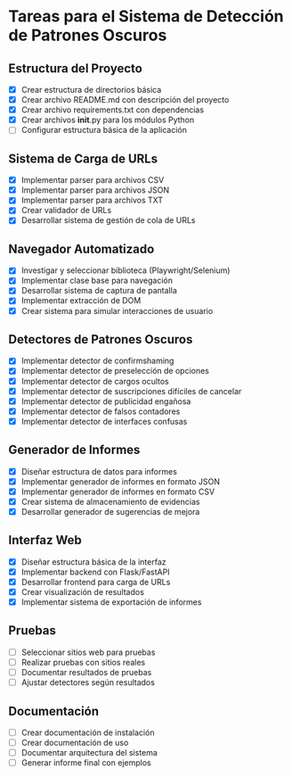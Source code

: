 # Tareas para el Sistema de Detección de Patrones Oscuros

## Estructura del Proyecto
- [x] Crear estructura de directorios básica
- [x] Crear archivo README.md con descripción del proyecto
- [x] Crear archivo requirements.txt con dependencias
- [x] Crear archivos __init__.py para los módulos Python
- [ ] Configurar estructura básica de la aplicación

## Sistema de Carga de URLs
- [x] Implementar parser para archivos CSV
- [x] Implementar parser para archivos JSON
- [x] Implementar parser para archivos TXT
- [x] Crear validador de URLs
- [x] Desarrollar sistema de gestión de cola de URLs

## Navegador Automatizado
- [x] Investigar y seleccionar biblioteca (Playwright/Selenium)
- [x] Implementar clase base para navegación
- [x] Desarrollar sistema de captura de pantalla
- [x] Implementar extracción de DOM
- [x] Crear sistema para simular interacciones de usuario

## Detectores de Patrones Oscuros
- [x] Implementar detector de confirmshaming
- [x] Implementar detector de preselección de opciones
- [x] Implementar detector de cargos ocultos
- [x] Implementar detector de suscripciones difíciles de cancelar
- [x] Implementar detector de publicidad engañosa
- [x] Implementar detector de falsos contadores
- [x] Implementar detector de interfaces confusas

## Generador de Informes
- [x] Diseñar estructura de datos para informes
- [x] Implementar generador de informes en formato JSON
- [x] Implementar generador de informes en formato CSV
- [x] Crear sistema de almacenamiento de evidencias
- [x] Desarrollar generador de sugerencias de mejora

## Interfaz Web
- [x] Diseñar estructura básica de la interfaz
- [x] Implementar backend con Flask/FastAPI
- [x] Desarrollar frontend para carga de URLs
- [x] Crear visualización de resultados
- [x] Implementar sistema de exportación de informes

## Pruebas
- [ ] Seleccionar sitios web para pruebas
- [ ] Realizar pruebas con sitios reales
- [ ] Documentar resultados de pruebas
- [ ] Ajustar detectores según resultados

## Documentación
- [ ] Crear documentación de instalación
- [ ] Crear documentación de uso
- [ ] Documentar arquitectura del sistema
- [ ] Generar informe final con ejemplos

